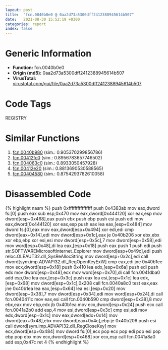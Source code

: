 ```yaml
---
layout: post
title:  "fcn.0040b0e0 @ 0aa2d73a5300dff2412388945614b507"
date:   2021-08-30 15:52:19 +0300
categories: report
index: false
---
```


# Generic Information
- **Function:** fcn.0040b0e0
- **Origin (md5):** 0aa2d73a5300dff2412388945614b507
- **VirusTotal:** [virustotal.com/gui/file/0aa2d73a5300dff2412388945614b507][virustotal_ref]

# Code Tags
<span class="tag" id="REGISTRY">REGISTRY</span>


# Similar Functions

1. [fcn.0040b980][similar_1_ref] (sim.: 0.905370299856786)
2. [fcn.00412fc0][similar_2_ref] (sim.: 0.8956783657746502)
3. [fcn.004063c0][similar_3_ref] (sim.: 0.8933050457928)
4. [fcn.00412e20][similar_4_ref] (sim.: 0.8813690530588565)
5. [fcn.00404580][similar_5_ref] (sim.: 0.8754293782610058)


# Disassembled Code

{% highlight nasm %}
push 0xffffffffffffffff
push 0x4383ab
mov eax,dword fs:[0]
push eax
sub esp,0x470
mov eax,dword[0x444120]
xor eax,esp
mov dword[esp+0x468],eax
push ebx
push ebp
push esi
push edi
mov eax,dword[0x444120]
xor eax,esp
push eax
lea eax,[esp+0x484]
mov dword fs:[0],eax
mov eax,dword[esp+0x494]
xor edi,edi
cmp dword[eax+0x14],edi
mov dword[esp+0x1c],eax
je 0x40b206
xor ebx,ebx
xor ebp,ebp
xor esi,esi
mov dword[esp+0x5c],7
mov dword[esp+0x58],edi
mov word[esp+0x48],di
lea eax,[esp+0x18]
push eax
push 1
push edi
push str.SOFTWAREMicrosoftInternet_Explorer
mov dword[esp+0x49c],edi
push reloc.OLEAUT32.dll_SysReAllocString
mov dword[esp+0x2c],edi
call dword[sym.imp.ADVAPI32.dll_RegOpenKeyExW]
cmp eax,edi
jne 0x40b1ee
mov ecx,dword[esp+0x18]
push 0x410
lea edx,[esp+0x6a]
push edi
push edx
mov dword[esp+0x48],ecx
mov word[esp+0x70],di
call fcn.0041dba0
add esp,0xc
lea eax,[esp+0x3c]
push eax
lea esi,[esp+0x1c]
lea edx,[esp+0x68]
mov dword[esp+0x1c],0x208
call fcn.0040a8c0
test eax,eax
jne 0x40b1ea
lea eax,[esp+0x64]
lea esi,[esp+0x20]
mov dword[esp+0x38],7
mov dword[esp+0x34],edi
mov word[esp+0x24],di
call fcn.0040411c
mov eax,esi
call fcn.0040b590
cmp dword[esp+0x38],8
mov ebx,eax
mov ebp,edx
jb 0x40b1ea
mov ecx,dword[esp+0x24]
push ecx
call fcn.0041a2b0
add esp,4
mov esi,dword[esp+0x3c]
cmp esi,edi
mov edx,dword[esp+0x1c]
mov eax,dword[edx+0x14]
mov dword[eax+0x48],ebx
mov dword[eax+0x4c],ebp
je 0x40b206
push esi
call dword[sym.imp.ADVAPI32.dll_RegCloseKey]
mov ecx,dword[esp+0x484]
mov dword fs:[0],ecx
pop ecx
pop edi
pop esi
pop ebp
pop ebx
mov ecx,dword[esp+0x468]
xor ecx,esp
call fcn.0041a8a0
add esp,0x47c
ret 4
{% endhighlight %}


[similar_1_ref]: /report/fcn.0040b980@0aa2d73a5300dff2412388945614b507
[similar_2_ref]: /report/fcn.00412fc0@be7fba7cc724acf4ae2900d99e0fc9c3
[similar_3_ref]: /report/fcn.004063c0@0aa2d73a5300dff2412388945614b507
[similar_4_ref]: /report/fcn.00412e20@be7fba7cc724acf4ae2900d99e0fc9c3
[similar_5_ref]: /report/fcn.00404580@d59f9c4f445b9f980173dec064f55091
[virustotal_ref]: https://www.virustotal.com/gui/file/0aa2d73a5300dff2412388945614b507